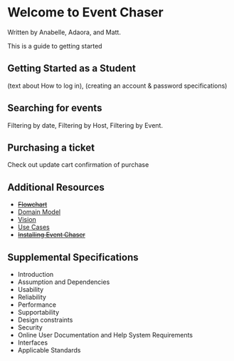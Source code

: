 # Welcome to Event Chaser
Written by Anabelle, Adaora, and Matt.

This is a guide to getting started

## Getting Started as a Student
(text about How to log in),
(creating an account & password specifications)

## Searching for events
Filtering by date,
Filtering by Host,
Filtering by Event.

## Purchasing a ticket
Check out
update cart
confirmation of purchase

## Additional Resources
* ~~[Flowchart](#)~~
* [Domain Model](https://github.com/CSCI-360-2022/Software-Chasers/wiki/Inception-Documents#domain-model)
* [Vision](https://github.com/CSCI-360-2022/Software-Chasers/wiki/Inception-Documents#vision)
* [Use Cases](https://github.com/CSCI-360-2022/Software-Chasers/wiki/Inception-Documents#brief-use-case)
* ~~[Installing Event Chaser](#)~~

## Supplemental Specifications
* Introduction
* Assumption and Dependencies
* Usability
* Reliability
* Performance
* Supportability
* Design constraints
* Security
* Online User Documentation and Help System Requirements
* Interfaces
* Applicable Standards



